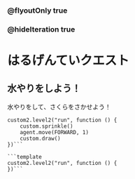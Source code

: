 ### @flyoutOnly true
### @hideIteration true

# はるげんていクエスト

## 水やりをしよう！

水やりをして、さくらをさかせよう！

```ghost
custom2.level2("run", function () {
    custom.sprinkle()
    agent.move(FORWARD, 1)
    custom.draw()
})```

```template
custom2.level2("run", function () {
})```